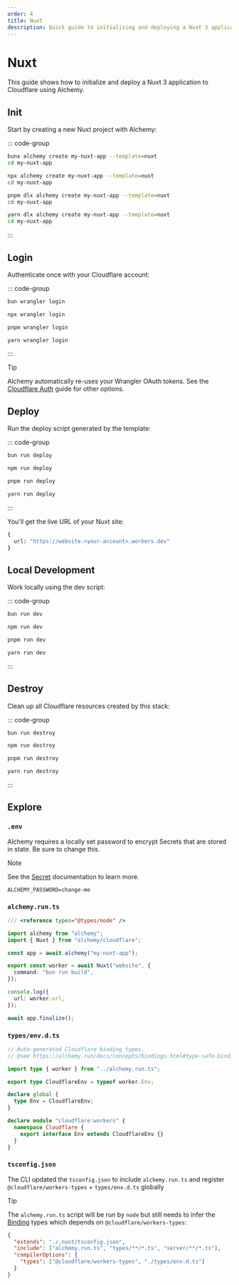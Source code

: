 ```yaml
---
order: 4
title: Nuxt
description: Quick guide to initializing and deploying a Nuxt 3 application to Cloudflare Workers using Alchemy.
---
```


# Nuxt

This guide shows how to initialize and deploy a Nuxt 3 application to Cloudflare using Alchemy.

## Init

Start by creating a new Nuxt project with Alchemy:

::: code-group

```sh [bun]
bunx alchemy create my-nuxt-app --template=nuxt
cd my-nuxt-app
```

```sh [npm]
npx alchemy create my-nuxt-app --template=nuxt
cd my-nuxt-app
```

```sh [pnpm]
pnpm dlx alchemy create my-nuxt-app --template=nuxt
cd my-nuxt-app
```

```sh [yarn]
yarn dlx alchemy create my-nuxt-app --template=nuxt
cd my-nuxt-app
```

:::

## Login

Authenticate once with your Cloudflare account:

::: code-group

```sh [bun]
bun wrangler login
```

```sh [npm]
npx wrangler login
```

```sh [pnpm]
pnpm wrangler login
```

```sh [yarn]
yarn wrangler login
```

:::

> [!TIP]
> Alchemy automatically re-uses your Wrangler OAuth tokens. See the [Cloudflare Auth](../guides/cloudflare-auth.md) guide for other options.

## Deploy

Run the deploy script generated by the template:

::: code-group

```sh [bun]
bun run deploy
```

```sh [npm]
npm run deploy
```

```sh [pnpm]
pnpm run deploy
```

```sh [yarn]
yarn run deploy
```

:::

You'll get the live URL of your Nuxt site:

```sh
{
  url: "https://website.<your-account>.workers.dev"
}
```

## Local Development

Work locally using the dev script:

::: code-group

```sh [bun]
bun run dev
```

```sh [npm]
npm run dev
```

```sh [pnpm]
pnpm run dev
```

```sh [yarn]
yarn run dev
```

:::

## Destroy

Clean up all Cloudflare resources created by this stack:

::: code-group

```sh [bun]
bun run destroy
```

```sh [npm]
npm run destroy
```

```sh [pnpm]
pnpm run destroy
```

```sh [yarn]
yarn run destroy
```

:::

## Explore

### `.env`

Alchemy requires a locally set password to encrypt Secrets that are stored in state. Be sure to change this.

> [!NOTE]
> See the [Secret](../concepts/secret.md) documentation to learn more.

```
ALCHEMY_PASSWORD=change-me
```

### `alchemy.run.ts`

```typescript
/// <reference types="@types/node" />

import alchemy from "alchemy";
import { Nuxt } from "alchemy/cloudflare";

const app = await alchemy("my-nuxt-app");

export const worker = await Nuxt("website", {
  command: "bun run build",
});

console.log({
  url: worker.url,
});

await app.finalize();
```

### `types/env.d.ts`

```typescript
// Auto-generated Cloudflare binding types.
// @see https://alchemy.run/docs/concepts/bindings.html#type-safe-bindings

import type { worker } from "../alchemy.run.ts";

export type CloudflareEnv = typeof worker.Env;

declare global {
  type Env = CloudflareEnv;
}

declare module "cloudflare:workers" {
  namespace Cloudflare {
    export interface Env extends CloudflareEnv {}
  }
}
```

### `tsconfig.json`

The CLI updated the `tsconfig.json` to include `alchemy.run.ts` and register `@cloudflare/workers-types` + `types/env.d.ts` globally

> [!TIP]
> The `alchemy.run.ts` script will be run by `node` but still needs to infer the [Binding](../concepts/bindings.md) types which depends on `@cloudflare/workers-types`:

```json
{
  "extends": "./.nuxt/tsconfig.json",
  "include": ["alchemy.run.ts", "types/**/*.ts", "server/**/*.ts"],
  "compilerOptions": {
    "types": ["@cloudflare/workers-types", "./types/env.d.ts"]
  }
}
```

